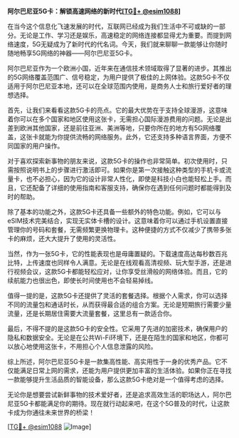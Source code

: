 **阿尔巴尼亚5G卡：解锁高速网络的新时代[[TG💪+ @esim1088](https://t.me/s/esim1088)]**

在当今这个信息化飞速发展的时代，互联网已经成为我们生活中不可或缺的一部分。无论是工作、学习还是娱乐，高速稳定的网络连接都显得尤为重要。而提到网络速度，5G无疑成为了新时代的代名词。今天，我们就来聊聊一款能够让你随时随地畅享5G网络的神器——阿尔巴尼亚5G卡。

阿尔巴尼亚作为一个欧洲小国，近年来在通信技术领域取得了显著的进步。其推出的5G网络覆盖范围广、信号稳定，为用户提供了极佳的上网体验。这款5G卡不仅适用于阿尔巴尼亚本地，还可以在全球范围内使用，是商务人士和旅行爱好者的理想选择。

首先，让我们来看看这款5G卡的亮点。它的最大优势在于支持全球漫游，这意味着你可以在多个国家和地区使用这张卡，无需担心国际漫游费用的问题。无论是出差到欧洲其他国家，还是前往亚洲、美洲等地，只要你所在的地方有5G网络覆盖，这张卡就能为你提供流畅的网络服务。此外，它还支持多种语言界面，方便不同国家的用户操作。

对于喜欢探索新事物的朋友来说，这款5G卡的操作也非常简单。初次使用时，只需按照说明书上的步骤进行激活即可。如果你是第一次接触这种类型的手机卡或流量卡，也不必担心，因为它的设计非常人性化，即使是科技小白也能轻松上手。而且，它还配备了详细的使用指南和客服支持，确保你在遇到任何问题时都能得到及时的帮助。

除了基本的功能之外，这款5G卡还具备一些额外的特色功能。例如，它可以与eSIM技术完美结合，实现无实体卡槽的设计。这意味着你可以通过手机设置直接管理你的号码和套餐，无需频繁更换物理卡。这种便捷的方式不仅减少了携带多张卡的麻烦，还大大提升了使用的灵活性。

当然，作为一张5G卡，它的性能表现也是毋庸置疑的。下载速度高达每秒数百兆比特，上传速度也同样令人满意。无论是在线观看高清视频、玩大型手游，还是进行视频会议，这款5G卡都能轻松应对，让你享受丝滑般的网络体验。而且，它的续航能力也很出色，即使长时间使用也不会轻易掉线。

值得一提的是，这款5G卡还提供了灵活的套餐选择。根据个人需求，你可以选择不同的流量包和通话时长，从而获得最合适的组合方案。无论是短期旅行需要少量流量，还是长期居住需要大流量套餐，这里总有一款适合你。

最后，不得不提的是这款5G卡的安全性。它采用了先进的加密技术，确保用户的隐私和数据安全。无论是在公共Wi-Fi环境下，还是在陌生的国家和地区，你都可以放心地使用这张卡，不用担心个人信息泄露的风险。

综上所述，阿尔巴尼亚5G卡是一款集高性能、高实用性于一身的优秀产品。它不仅能满足日常上网的需求，还能为用户提供更加丰富的生活体验。如果你正在寻找一款能够提升生活品质的智能设备，那么这款5G卡绝对是一个值得考虑的选择。

无论你是想要尝试新鲜事物的技术爱好者，还是追求高效生活的职场达人，阿尔巴尼亚5G卡都能满足你的期待。现在就行动起来吧，在这个5G普及的时代，让这款卡成为你通往未来世界的桥梁！

[[TG💪+ @esim1088](https://t.me/s/esim1088) ![Image](https://i.postimg.cc/4NQfJmqS/Snipaste-2025-05-13-00-14-12.png)]